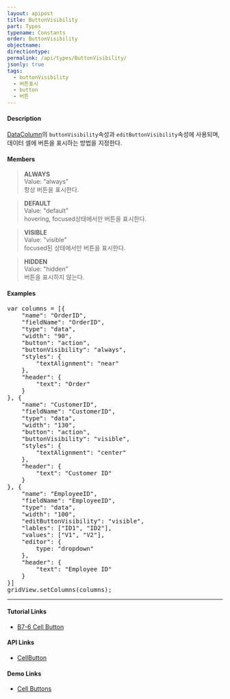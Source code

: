 ```yaml
---
layout: apipost
title: ButtonVisibility
part: Types
typename: Constants
order: ButtonVisibility
objectname: 
directiontype: 
permalink: /api/types/ButtonVisibility/
jsonly: true
tags:
  - buttonVisibility
  - 버튼표시
  - button
  - 버튼
---
```


#### Description

[DataColumn](/api/types/DataColumn)의 `buttonVisibility`속성과 `editButtonVisibility`속성에 사용되며, 데이터 셀에 버튼을 표시하는 방법을 지정한다.

#### Members

> **ALWAYS**   
> Value: "always"  
> 항상 버튼을 표시한다.   

> **DEFAULT**  
> Value: "default"   
> hovering, focused상태에서만 버튼을 표시한다.    

> **VISIBLE**  
> Value: "visible"    
> focused된 상태에서만 버튼을 표시한다.       

> **HIDDEN**   
> Value: "hidden"  
> 버튼을 표시하지 않는다.     

#### Examples   

<pre class="prettyprint">
var columns = [{
    "name": "OrderID",
    "fieldName": "OrderID",
    "type": "data",
    "width": "90",
    "button": "action",
    "buttonVisibility": "always",
    "styles": {
        "textAlignment": "near"
    },
    "header": {
        "text": "Order"
    }
}, {
    "name": "CustomerID",
    "fieldName": "CustomerID",
    "type": "data",
    "width": "130",
    "button": "action",
    "buttonVisibility": "visible",
    "styles": {
        "textAlignment": "center"
    },
    "header": {
        "text": "Customer ID"
    }
}, {
    "name": "EmployeeID",
    "fieldName": "EmployeeID",
    "type": "data",
    "width": "100",
    "editButtonVisibility": "visible",
    "lables": ["ID1", "ID2"],
    "values": ["V1", "V2"],
    "editor": {
        type: "dropdown"
    },
    "header": {
        "text": "Employee ID"
    }
}]
gridView.setColumns(columns);
</pre>

---

#### Tutorial Links

* [B7-6 Cell Button](/tutorial/b7-6/)

#### API Links

* [CellButton](/api/types/CellButton/)

#### Demo Links

* [Cell Buttons](http://demo.realgrid.com/Demo/CellButtons)

